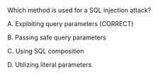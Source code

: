 Which method is used for a SQL injection attack? 
 
A. Exploiting query parameters (CORRECT)

B. Passing safe query parameters 

C. Using SQL composition 

D. Utilizing literal parameters 
